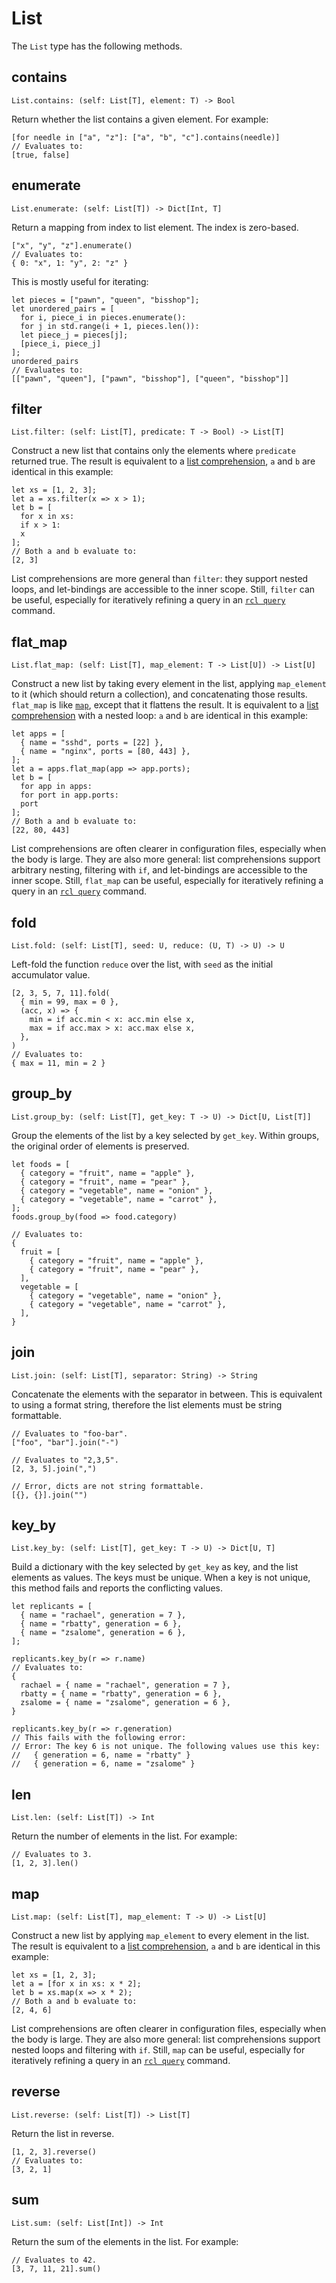 # List

The `List` type has the following methods.

## contains

```rcl
List.contains: (self: List[T], element: T) -> Bool
```

Return whether the list contains a given element. For example:

```rcl
[for needle in ["a", "z"]: ["a", "b", "c"].contains(needle)]
// Evaluates to:
[true, false]
```

## enumerate

```rcl
List.enumerate: (self: List[T]) -> Dict[Int, T]
```

Return a mapping from index to list element. The index is zero-based.

```rcl
["x", "y", "z"].enumerate()
// Evaluates to:
{ 0: "x", 1: "y", 2: "z" }
```

This is mostly useful for iterating:

```rcl
let pieces = ["pawn", "queen", "bisshop"];
let unordered_pairs = [
  for i, piece_i in pieces.enumerate():
  for j in std.range(i + 1, pieces.len()):
  let piece_j = pieces[j];
  [piece_i, piece_j]
];
unordered_pairs
// Evaluates to:
[["pawn", "queen"], ["pawn", "bisshop"], ["queen", "bisshop"]]
```

## filter

```rcl
List.filter: (self: List[T], predicate: T -> Bool) -> List[T]
```

Construct a new list that contains only the elements where `predicate` returned
true. The result is equivalent to a [list comprehension](syntax.md#comprehensions),
`a` and `b` are identical in this example:

```rcl
let xs = [1, 2, 3];
let a = xs.filter(x => x > 1);
let b = [
  for x in xs:
  if x > 1:
  x
];
// Both a and b evaluate to:
[2, 3]
```

List comprehensions are more general than `filter`: they support nested loops,
and let-bindings are accessible to the inner scope. Still, `filter` can be
useful, especially for iteratively refining a query in an [`rcl query`][query]
command.

[query]: rcl_query.md

## flat_map

```rcl
List.flat_map: (self: List[T], map_element: T -> List[U]) -> List[U]
```

Construct a new list by taking every element in the list, applying `map_element`
to it (which should return a collection), and concatenating those results.
`flat_map` is like [`map`](#map), except that it flattens the result. It is
equivalent to a [list comprehension](syntax.md#comprehensions) with a nested
loop: `a` and `b` are identical in this example:

```rcl
let apps = [
  { name = "sshd", ports = [22] },
  { name = "nginx", ports = [80, 443] },
];
let a = apps.flat_map(app => app.ports);
let b = [
  for app in apps:
  for port in app.ports:
  port
];
// Both a and b evaluate to:
[22, 80, 443]
```

List comprehensions are often clearer in configuration files, especially when
the body is large. They are also more general: list comprehensions support
arbitrary nesting, filtering with `if`, and let-bindings are accessible to the
inner scope. Still, `flat_map` can be useful, especially for iteratively
refining a query in an [`rcl query`][query] command.

## fold

```rcl
List.fold: (self: List[T], seed: U, reduce: (U, T) -> U) -> U
```

Left-fold the function `reduce` over the list, with `seed` as the initial
accumulator value.

```rcl
[2, 3, 5, 7, 11].fold(
  { min = 99, max = 0 },
  (acc, x) => {
    min = if acc.min < x: acc.min else x,
    max = if acc.max > x: acc.max else x,
  },
)
// Evaluates to:
{ max = 11, min = 2 }
```

## group_by

```rcl
List.group_by: (self: List[T], get_key: T -> U) -> Dict[U, List[T]]
```

Group the elements of the list by a key selected by `get_key`. Within groups,
the original order of elements is preserved.

```rcl
let foods = [
  { category = "fruit", name = "apple" },
  { category = "fruit", name = "pear" },
  { category = "vegetable", name = "onion" },
  { category = "vegetable", name = "carrot" },
];
foods.group_by(food => food.category)

// Evaluates to:
{
  fruit = [
    { category = "fruit", name = "apple" },
    { category = "fruit", name = "pear" },
  ],
  vegetable = [
    { category = "vegetable", name = "onion" },
    { category = "vegetable", name = "carrot" },
  ],
}
```

## join

```rcl
List.join: (self: List[T], separator: String) -> String
```

Concatenate the elements with the separator in between. This is equivalent to
using a format string, therefore the list elements must be string formattable.

```rcl
// Evaluates to "foo-bar".
["foo", "bar"].join("-")

// Evaluates to "2,3,5".
[2, 3, 5].join(",")

// Error, dicts are not string formattable.
[{}, {}].join("")
```

## key_by

```rcl
List.key_by: (self: List[T], get_key: T -> U) -> Dict[U, T]
```

Build a dictionary with the key selected by `get_key` as key, and the list
elements as values. The keys must be unique. When a key is not unique, this
method fails and reports the conflicting values.

```rcl
let replicants = [
  { name = "rachael", generation = 7 },
  { name = "rbatty", generation = 6 },
  { name = "zsalome", generation = 6 },
];

replicants.key_by(r => r.name)
// Evaluates to:
{
  rachael = { name = "rachael", generation = 7 },
  rbatty = { name = "rbatty", generation = 6 },
  zsalome = { name = "zsalome", generation = 6 },
}

replicants.key_by(r => r.generation)
// This fails with the following error:
// Error: The key 6 is not unique. The following values use this key:
//   { generation = 6, name = "rbatty" }
//   { generation = 6, name = "zsalome" }
```

## len

```rcl
List.len: (self: List[T]) -> Int
```

Return the number of elements in the list. For example:

```rcl
// Evaluates to 3.
[1, 2, 3].len()
```

## map

```rcl
List.map: (self: List[T], map_element: T -> U) -> List[U]
```

Construct a new list by applying `map_element` to every element in the list.
The result is equivalent to a [list comprehension](syntax.md#comprehensions),
`a` and `b` are identical in this example:

```rcl
let xs = [1, 2, 3];
let a = [for x in xs: x * 2];
let b = xs.map(x => x * 2);
// Both a and b evaluate to:
[2, 4, 6]
```

List comprehensions are often clearer in configuration files, especially when
the body is large. They are also more general: list comprehensions support
nested loops and filtering with `if`. Still, `map` can be useful, especially
for iteratively refining a query in an [`rcl query`][query] command.

## reverse

```rcl
List.reverse: (self: List[T]) -> List[T]
```

Return the list in reverse.

```rcl
[1, 2, 3].reverse()
// Evaluates to:
[3, 2, 1]
```

## sum

```rcl
List.sum: (self: List[Int]) -> Int
```

Return the sum of the elements in the list. For example:

```rcl
// Evaluates to 42.
[3, 7, 11, 21].sum()
```

